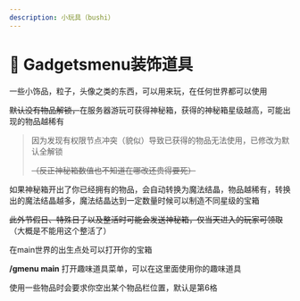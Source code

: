 ```yaml
---
description: 小玩具（bushi）
---
```


# 🌱 Gadgetsmenu装饰道具

一些小饰品，粒子，头像之类的东西，可以用来玩，在任何世界都可以使用

~~默认没有物品解锁，~~在服务器游玩可获得神秘箱，获得的神秘箱星级越高，可能出现的物品越稀有

> 因为发现有权限节点冲突（貌似）导致已获得的物品无法使用，已修改为默认全解锁
>
> ~~（反正神秘箱数值也不知道在哪改还贵得要死）~~

如果神秘箱开出了你已经拥有的物品，会自动转换为魔法结晶，物品越稀有，转换出的魔法结晶越多，魔法结晶达到一定数量时候可以制造不同星级的宝箱



~~此外节假日、特殊日子以及整活时可能会发送神秘箱，仅当天进入的玩家可领取~~（大概是不能用这个整活了）

在main世界的出生点处可以打开你的宝箱

**/gmenu main** 打开趣味道具菜单，可以在这里面使用你的趣味道具

使用一些物品时会要求你空出某个物品栏位置，默认是第6格

